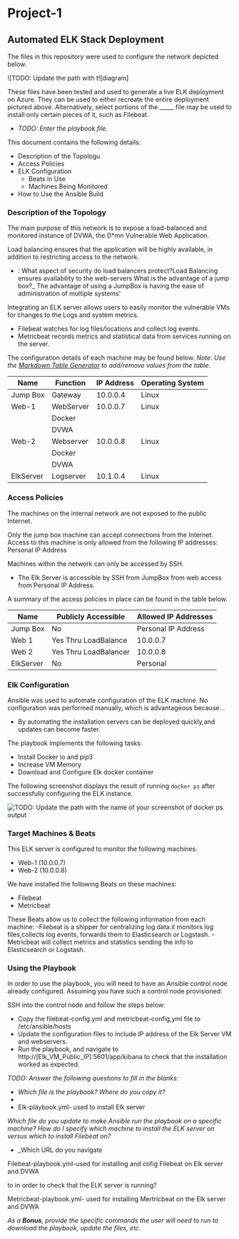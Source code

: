 # Project-1
## Automated ELK Stack Deployment

The files in this repository were used to configure the network depicted below.

![TODO: Update the path with t![diagram]

These files have been tested and used to generate a live ELK deployment on Azure. They can be used to either recreate the entire deployment pictured above. Alternatively, select portions of the _____ file may be used to install only certain pieces of it, such as Filebeat.

  - _TODO: Enter the playbook file._

This document contains the following details:
- Description of the Topologu
- Access Policies
- ELK Configuration
  - Beats in Use
  - Machines Being Monitored
- How to Use the Ansible Build


### Description of the Topology

The main purpose of this network is to expose a load-balanced and monitored instance of DVWA, the D*mn Vulnerable Web Application.

Load balancing ensures that the application will be highly available, in addition to restricting access to the network.
- : What aspect of security do load balancers protect?Load Balancing ensures availability to the web-servers  What is the advantage of a jump box?_
   The advantage of using a JumpBox is having the ease of administration of multiple systems'
   
Integrating an ELK server allows users to easily monitor the vulnerable VMs for changes to the Logs and system metrics.
- Filebeat watches for log files/locations and collect log events. 
- Metricbeat records metrics and statistical data from services running on the server.

The configuration details of each machine may be found below.
_Note: Use the [Markdown Table Generator](http://www.tablesgenerator.com/markdown_tables) to add/remove values from the table_.

| Name     | Function | IP Address | Operating System |
|----------|----------|------------|------------------|
| Jump Box | Gateway  | 10.0.0.4   | Linux            |
| Web-1    | WebServer| 10.0.0.7   | Linux            |
|          | Docker   |            |                  |
|          | DVWA     |            |                  |
| Web-2    | Webserver| 10.0.0.8   | Linux            |
|          | Docker   |            |                  |
|          | DVWA     |            |                  |
| ElkServer|Logserver | 10.1.0.4   |  Linux           |
                                
### Access Policies

The machines on the internal network are not exposed to the public Internet. 

Only the jump box machine can accept connections from the Internet. Access to this machine is only allowed from the following IP addresses:
Personal IP Address

Machines within the network can only be accessed by SSH.
- The Elk Server is accessible by SSH from JumpBox from web access from Personal IP Address.

A summary of the access policies in place can be found in the table below.

| Name     | Publicly Accessible | Allowed IP Addresses |
|----------|---------------------|----------------------|
| Jump Box | No                  | Personal IP Address  |
| Web 1    |Yes Thru LoadBalance |  10.0.0.7            |
| Web 2    |Yes Thru LoadBalancer|  10.0.0.8            |
|ElkServer | No                  | Personal

### Elk Configuration

Ansible was used to automate configuration of the ELK machine. No configuration was performed manually, which is advantageous because...
- By automating the installation servers can be deployed quickly,and updates can become faster.

The playbook implements the following tasks:
- Install Docker io and pip3 
- Increase VM Memory
- Download and Configure Elk docker container  

The following screenshot displays the result of running `docker ps` after successfully configuring the ELK instance.

![TODO: Update the path with the name of your screenshot of docker ps output](Images/docker_ps_output.png)

### Target Machines & Beats
This ELK server is configured to monitor the following machines:
- Web-1 (10.0.0.7)
- Web-2 (10.0.0.8)

We have installed the following Beats on these machines:
- Filebeat
- Metricbeat

These Beats allow us to collect the following information from each machine:
-Filebeat is a shipper for centralizing log data.it monitors log files,collects log events, forwards them to Elasticsearch or Logstash.
-Metricbeat will collect metrics and statistics sending the info to Elasticsearch or Logstash. 

### Using the Playbook
In order to use the playbook, you will need to have an Ansible control node already configured. Assuming you have such a control node provisioned: 

SSH into the control node and follow the steps below:
- Copy the filebeat-config.yml and metricbeat-config,yml file to /etc/ansible/hosts
- Update the configuration files to include IP address of the Elk Server VM and webservers.
- Run the playbook, and navigate to  http://[Elk_VM_Public_IP]:5601/app/kibana to check that the installation worked as expected.

_TODO: Answer the following questions to fill in the blanks:_
- _Which file is the playbook? Where do you copy it?_
- 
- Elk-playbook.yml- used to install Elk server
          

          
 _Which file do you update to make Ansible run the playbook on a specific machine? How do I specify which machine to install the ELK server on versus which to install Filebeat on?_
- _Which URL do you navigate 

Filebeat-playbook.yml-used for installing and cofig Filebeat on Elk server and DVWA
          
to in order to check that the ELK server is running?

 Metricbeat-playbook.yml- used for installing Mertricbeat on the Elk server and DVWA
          
_As a **Bonus**, provide the specific commands the user will need to run to download the playbook, update the files, etc._
